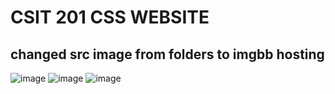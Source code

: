 # CSIT 201 CSS WEBSITE 
## changed src image from folders to imgbb hosting
![image](https://github.com/jonvicbarcenas/csswebsite-csit201/assets/48144626/db69c170-f739-4f98-aa5e-171957fe13cb)
![image](https://github.com/jonvicbarcenas/csswebsite-csit201/assets/48144626/84e4c3da-a775-421a-9c06-3a497949e73b)
![image](https://github.com/jonvicbarcenas/csswebsite-csit201/assets/48144626/58be53c1-9a82-4879-b497-9d657e2f991b)

